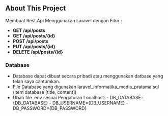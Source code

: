 ## About This Project

Membuat Rest Api Menggunakan Laravel dengan Fitur :
-   **GET /api/posts**
-   **GET /api/posts/{id}**
-   **POST /api/posts**
-   **PUT /api/posts/{id}**
-   **DELETE /api/posts/{id}**

### Database
-   Database dapat dibuat secara pribadi atau menggunakan datbase yang telah saya cantumkan.
-   File Database yang digunakan laravel_informatika_media_pratama.sql (item database [title, content])
-   Ubah file .env sesuai Pengaturan Localhost:
        - DB_DATABASE={DB_DATABASE}
        - DB_USERNAME={DB_USERNAME}
        - DB_PASSWORD={DB_PASSWORD}
